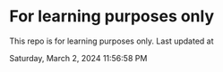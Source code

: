 # For learning purposes only
This repo is for learning purposes only.
Last updated at

Saturday, March 2, 2024 11:56:58 PM

